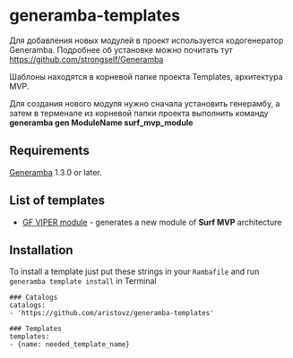 # generamba-templates

Для добавления новых модулей в проект используется кодогенератор Generamba. Подробнее об установке можно почитать тут https://github.com/strongself/Generamba

Шаблоны находятся в корневой папке проекта Templates, архитектура MVP.

Для создания нового модуля нужно сначала установить генерамбу, а затем в терменале из корневой папки проекта выполнить команду **generamba gen ModuleName surf_mvp_module**

## Requirements

[Generamba](https://github.com/rambler-digital-solutions/Generamba) 1.3.0 or later.

## List of templates

* [GF VIPER module](https://github.com/surfstudio/generamba-templates/tree/master/surf_mvp_module) - generates a new module of **Surf MVP** architecture

## Installation

To install a template just put these strings in your `Rambafile` and run `generamba template install` in Terminal

```
### Catalogs
catalogs:
- 'https://github.com/aristovz/generamba-templates'

### Templates
templates:
- {name: needed_template_name}
```
